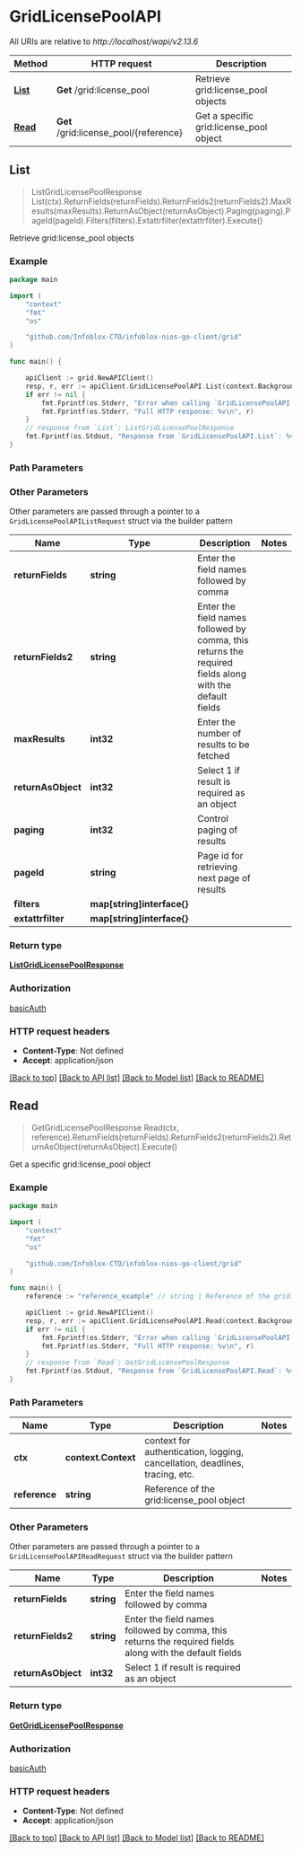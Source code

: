 # GridLicensePoolAPI

All URIs are relative to *http://localhost/wapi/v2.13.6*

Method | HTTP request | Description
------------- | ------------- | -------------
[**List**](GridLicensePoolAPI.md#List) | **Get** /grid:license_pool | Retrieve grid:license_pool objects
[**Read**](GridLicensePoolAPI.md#Read) | **Get** /grid:license_pool/{reference} | Get a specific grid:license_pool object



## List

> ListGridLicensePoolResponse List(ctx).ReturnFields(returnFields).ReturnFields2(returnFields2).MaxResults(maxResults).ReturnAsObject(returnAsObject).Paging(paging).PageId(pageId).Filters(filters).Extattrfilter(extattrfilter).Execute()

Retrieve grid:license_pool objects



### Example

```go
package main

import (
	"context"
	"fmt"
	"os"

	"github.com/Infoblox-CTO/infoblox-nios-go-client/grid"
)

func main() {

	apiClient := grid.NewAPIClient()
	resp, r, err := apiClient.GridLicensePoolAPI.List(context.Background()).Execute()
	if err != nil {
		fmt.Fprintf(os.Stderr, "Error when calling `GridLicensePoolAPI.List``: %v\n", err)
		fmt.Fprintf(os.Stderr, "Full HTTP response: %v\n", r)
	}
	// response from `List`: ListGridLicensePoolResponse
	fmt.Fprintf(os.Stdout, "Response from `GridLicensePoolAPI.List`: %v\n", resp)
}
```

### Path Parameters



### Other Parameters

Other parameters are passed through a pointer to a `GridLicensePoolAPIListRequest` struct via the builder pattern


Name | Type | Description  | Notes
------------- | ------------- | ------------- | -------------
**returnFields** | **string** | Enter the field names followed by comma | 
**returnFields2** | **string** | Enter the field names followed by comma, this returns the required fields along with the default fields | 
**maxResults** | **int32** | Enter the number of results to be fetched | 
**returnAsObject** | **int32** | Select 1 if result is required as an object | 
**paging** | **int32** | Control paging of results | 
**pageId** | **string** | Page id for retrieving next page of results | 
**filters** | **map[string]interface{}** |  | 
**extattrfilter** | **map[string]interface{}** |  | 

### Return type

[**ListGridLicensePoolResponse**](ListGridLicensePoolResponse.md)

### Authorization

[basicAuth](../README.md#basicAuth)

### HTTP request headers

- **Content-Type**: Not defined
- **Accept**: application/json

[[Back to top]](#) [[Back to API list]](../README.md#documentation-for-api-endpoints)
[[Back to Model list]](../README.md#documentation-for-models)
[[Back to README]](../README.md)


## Read

> GetGridLicensePoolResponse Read(ctx, reference).ReturnFields(returnFields).ReturnFields2(returnFields2).ReturnAsObject(returnAsObject).Execute()

Get a specific grid:license_pool object



### Example

```go
package main

import (
	"context"
	"fmt"
	"os"

	"github.com/Infoblox-CTO/infoblox-nios-go-client/grid"
)

func main() {
	reference := "reference_example" // string | Reference of the grid:license_pool object

	apiClient := grid.NewAPIClient()
	resp, r, err := apiClient.GridLicensePoolAPI.Read(context.Background(), reference).Execute()
	if err != nil {
		fmt.Fprintf(os.Stderr, "Error when calling `GridLicensePoolAPI.Read``: %v\n", err)
		fmt.Fprintf(os.Stderr, "Full HTTP response: %v\n", r)
	}
	// response from `Read`: GetGridLicensePoolResponse
	fmt.Fprintf(os.Stdout, "Response from `GridLicensePoolAPI.Read`: %v\n", resp)
}
```

### Path Parameters


Name | Type | Description  | Notes
------------- | ------------- | ------------- | -------------
**ctx** | **context.Context** | context for authentication, logging, cancellation, deadlines, tracing, etc.
**reference** | **string** | Reference of the grid:license_pool object | 

### Other Parameters

Other parameters are passed through a pointer to a `GridLicensePoolAPIReadRequest` struct via the builder pattern


Name | Type | Description  | Notes
------------- | ------------- | ------------- | -------------
**returnFields** | **string** | Enter the field names followed by comma | 
**returnFields2** | **string** | Enter the field names followed by comma, this returns the required fields along with the default fields | 
**returnAsObject** | **int32** | Select 1 if result is required as an object | 

### Return type

[**GetGridLicensePoolResponse**](GetGridLicensePoolResponse.md)

### Authorization

[basicAuth](../README.md#basicAuth)

### HTTP request headers

- **Content-Type**: Not defined
- **Accept**: application/json

[[Back to top]](#) [[Back to API list]](../README.md#documentation-for-api-endpoints)
[[Back to Model list]](../README.md#documentation-for-models)
[[Back to README]](../README.md)

